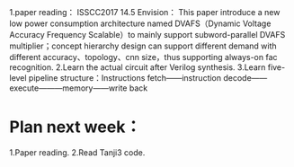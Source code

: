 1.paper reading：
ISSCC2017 14.5 Envision：
This paper introduce a new low power consumption architecture named DVAFS（Dynamic Voltage Accuracy Frequency Scalable）to mainly support subword-parallel DVAFS multiplier；concept hierarchy design can support different demand with different accuracy、topology、cnn size，thus supporting always-on fac recognition.
2.Learn the actual circuit after Verilog synthesis.
3.Learn five-level pipeline structure：Instructions fetch——instruction decode——execute———memory——write back

Plan next week：
==============
1.Paper reading.
2.Read Tanji3 code.
